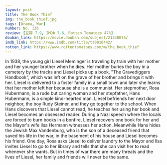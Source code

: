 ```yaml
---
layout: post 
title: The Book Thief
img: the_book_thief.jpg
tags: [Drama, War]
number: No. 136
review: [豆瓣 7.9, IMDb 7.6, Rotten Tomatoes 47%]
douban_link: https://movie.douban.com/subject/21348876/
imdb_link: https://www.imdb.com/title/tt0816442/
rotten_link: https://www.rottentomatoes.com/m/the_book_thief
---
```


In 1938, the young girl Liesel Meminger is traveling by train with her mother and her younger brother when he dies. Her mother buries the boy in a cemetery by the tracks and Liesel picks up a book, "The Gravediggers Handbook", which was left on the grave of her brother and brings it with her. Liesel is delivered to a foster family in a small town and later she learns that her mother left her because she is a communist. Her stepmother, Rosa Hubermann, is a rude but caring woman and her stepfather, Hans Hubermann, is a simple kind-hearted man. Liesel befriends her next door neighbor, the boy Rudy Steiner, and they go together to the school. When Hans discovers that Liesel cannot read, he teaches her using her book and Liesel becomes an obsessed reader. During a Nazi speech where the locals are forced to burn books in a bonfire, Liesel recovers one book for her and the Mayor's wife Ilsa Hermann witnesses her action. Meanwhile Hans hides the Jewish Max Vandenburg, who is the son of a deceased friend that saved his life in the war, in the basement of his house and Liesel becomes his friend. One day, Rosa asks Liesel to deliver laundry to the Mayor and Ilsa invites Liesel to go to her library and tells that she can visit her to read whenever she wants. But in times of war there are many threats and the lives of Liesel, her family and friends will never be the same.